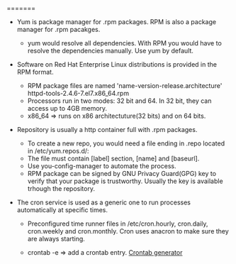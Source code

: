 =======
- Yum is package manager for .rpm packages. RPM is also a package manager for .rpm pacakges.
  *  yum would resolve all dependencies. With RPM you would have to resolve the dependencies manually. Use yum by default.
     
- Software on Red Hat Enterprise Linux distributions is provided in the RPM format.
  *  RPM package files are named 'name-version-release.architecture' httpd-tools-2.4.6-7.el7.x86_64.rpm
  *  Processors run in two modes: 32 bit and 64. In 32 bit, they can access up to 4GB memory.
  *  x86_64 => runs on x86 architectuture(32 bits) and on 64 bits.


- Repository is usually a http container full with .rpm packages. 
  * To create a new repo, you would need a file ending in .repo located in /etc/yum.repos.d/:
  * The file must contain [label] section, [name] and [baseurl]. 
  * Use you-config-manager to automate the process.
  * RPM package can be signed by GNU Privacy Guard(GPG) key to verify that your package is trustworthy. Usually the key is available trhough the repository.
 

- The cron service is used as a generic one to run processes automatically at specific times.

  * Preconfigured time runner files in /etc/cron.hourly, cron.daily, cron.weekly and cron.monthly. Cron uses anacron to make sure they are always starting.
  
  * crontab -e => add a crontab entry. 
  [Crontab generator](http://crontab-generator.org/)



